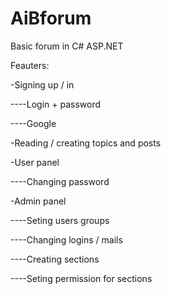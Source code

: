 # AiBforum

Basic forum in C# ASP.NET

Feauters:

-Signing up / in

----Login + password

----Google
  
-Reading / creating topics and posts

-User panel

----Changing password
  
-Admin panel

----Seting users groups
  
----Changing logins / mails
  
----Creating sections
  
----Seting permission for sections
